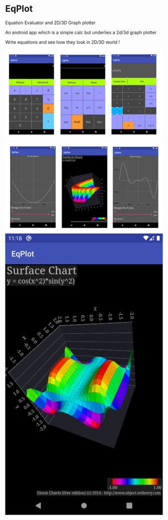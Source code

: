 # EqPlot
Equation Evaluator and 2D/3D Graph plotter


An android app which is a simple calc but underlies a 2d/3d graph plotter

Write equations and see how they look in 2D/3D world !

![Show1](/images/show1.png)
![Show2](/images/show2.png)
![Show3](/images/show3.png)
